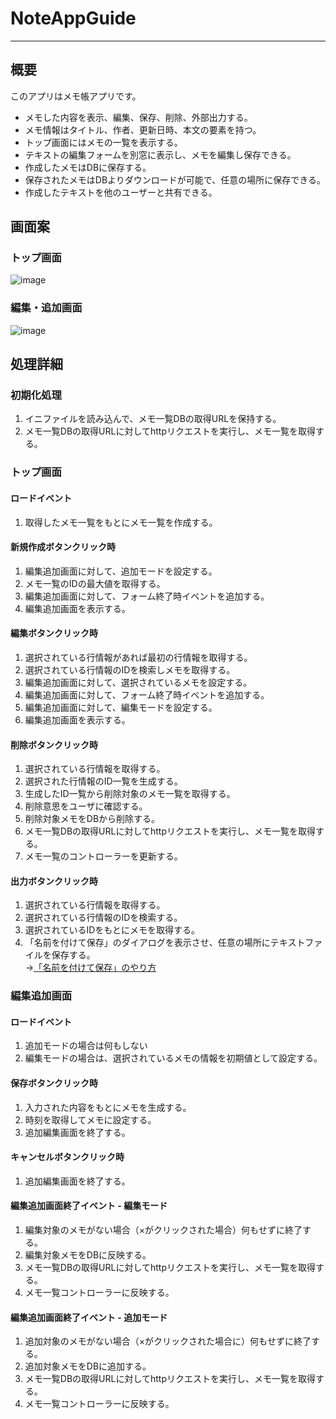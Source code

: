 # NoteAppGuide
*****
## 概要
このアプリはメモ帳アプリです。  
- メモした内容を表示、編集、保存、削除、外部出力する。
- メモ情報はタイトル、作者、更新日時、本文の要素を持つ。
- トップ画面にはメモの一覧を表示する。
- テキストの編集フォームを別窓に表示し、メモを編集し保存できる。
- 作成したメモはDBに保存する。
- 保存されたメモはDBよりダウンロードが可能で、任意の場所に保存できる。
- 作成したテキストを他のユーザーと共有できる。  
## 画面案  
### トップ画面  
![image](https://user-images.githubusercontent.com/92729088/152624961-f0851178-23cb-491b-91c0-3298d0ea3d87.png)
### 編集・追加画面  
![image](https://user-images.githubusercontent.com/92729088/152625007-f3e3bd7e-c8c3-4783-aee6-b4350c5c0115.png)
## 処理詳細  
### 初期化処理  
1. イニファイルを読み込んで、メモ一覧DBの取得URLを保持する。
2. メモ一覧DBの取得URLに対してhttpリクエストを実行し、メモ一覧を取得する。
### トップ画面  
#### ロードイベント  
1. 取得したメモ一覧をもとにメモ一覧を作成する。
#### 新規作成ボタンクリック時  
1. 編集追加画面に対して、追加モードを設定する。
2. メモ一覧のIDの最大値を取得する。
3. 編集追加画面に対して、フォーム終了時イベントを追加する。
4. 編集追加画面を表示する。
#### 編集ボタンクリック時  
1. 選択されている行情報があれば最初の行情報を取得する。
2. 選択されている行情報のIDを検索しメモを取得する。
3. 編集追加画面に対して、選択されているメモを設定する。
4. 編集追加画面に対して、フォーム終了時イベントを追加する。
5. 編集追加画面に対して、編集モードを設定する。
6. 編集追加画面を表示する。
#### 削除ボタンクリック時  
1. 選択されている行情報を取得する。
2. 選択された行情報のID一覧を生成する。
3. 生成したID一覧から削除対象のメモ一覧を取得する。
4. 削除意思をユーザに確認する。
5. 削除対象メモをDBから削除する。
6. メモ一覧DBの取得URLに対してhttpリクエストを実行し、メモ一覧を取得する。
7. メモ一覧のコントローラーを更新する。
#### 出力ボタンクリック時  
1. 選択されている行情報を取得する。
2. 選択されている行情報のIDを検索する。
3. 選択されているIDをもとにメモを取得する。
4. 「名前を付けて保存」のダイアログを表示させ、任意の場所にテキストファイルを保存する。  
→[「名前を付けて保存」のやり方](https://dobon.net/vb/dotnet/form/savefiledialog.html)
### 編集追加画面  
#### ロードイベント  
1. 追加モードの場合は何もしない
2. 編集モードの場合は、選択されているメモの情報を初期値として設定する。
#### 保存ボタンクリック時  
1. 入力された内容をもとにメモを生成する。
2. 時刻を取得してメモに設定する。
3. 追加編集画面を終了する。
#### キャンセルボタンクリック時  
1. 追加編集画面を終了する。
#### 編集追加画面終了イベント - 編集モード  
1. 編集対象のメモがない場合（×がクリックされた場合）何もせずに終了する。
2. 編集対象メモをDBに反映する。
3. メモ一覧DBの取得URLに対してhttpリクエストを実行し、メモ一覧を取得する。
4. メモ一覧コントローラーに反映する。
#### 編集追加画面終了イベント - 追加モード  
1. 追加対象のメモがない場合（×がクリックされた場合に）何もせずに終了する。
2. 追加対象メモをDBに追加する。
3. メモ一覧DBの取得URLに対してhttpリクエストを実行し、メモ一覧を取得する。
4. メモ一覧コントローラーに反映する。
